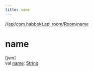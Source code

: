 ```yaml
---
title: name
---
```

//[api](../../../index.html)/[com.habbokt.api.room](../index.html)/[Room](index.html)/[name](name.html)



# name



[jvm]\
val [name](name.html): [String](https://kotlinlang.org/api/latest/jvm/stdlib/kotlin/-string/index.html)




